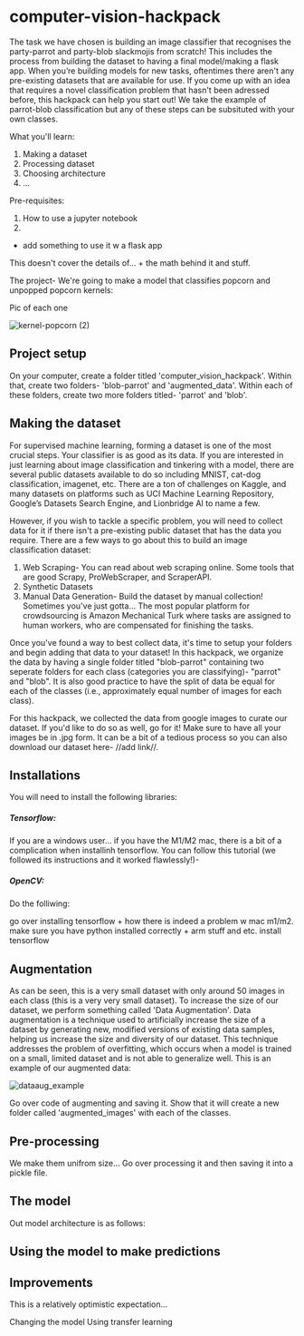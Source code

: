 # computer-vision-hackpack

The task we have chosen is building an image classifier that recognises the party-parrot and party-blob slackmojis from scratch! This includes the process from building the dataset to having a final model/making a flask app. When you’re building models for new tasks, oftentimes there aren't any pre-existing datasets that are available for use. If you come up with an idea that requires a novel classification problem that hasn't been adressed before, this hackpack can help you start out! We take the example of parrot-blob classification but any of these steps can be subsituted with your own classes. 

What you'll learn:
1. Making a dataset
2. Processing dataset
3. Choosing architecture
4. ...

Pre-requisites:
1. How to use a jupyter notebook
2. 

+ add something to use it w a flask app 

This doesn't cover the details of... + the math behind it and stuff. 

The project- We're going to make a model that classifies popcorn and unpopped popcorn kernels:

Pic of each one 

![kernel-popcorn (2)](https://user-images.githubusercontent.com/93958307/210043334-f0b32ae4-bf38-4960-af0c-39b804c3076f.jpg)

## Project setup

On your computer, create a folder titled 'computer_vision_hackpack'. Within that, create two folders- 'blob-parrot' and 'augmented_data'. Within each of these folders, create two more folders titled- 'parrot' and 'blob'. 

## Making the dataset

For supervised machine learning, forming a dataset is one of the most crucial steps. Your classifier is as good as its data. If you are interested in just learning about image classification and tinkering with a model, there are several public datasets available to do so including MNIST, cat-dog classification, imagenet, etc. There are a ton of challenges on Kaggle, and many datasets on platforms such as UCI Machine Learning Repository, Google’s Datasets Search Engine, and Lionbridge AI to name a few. 

However, if you wish to tackle a specific problem, you will need to collect data for it if there isn't a pre-existing public dataset that has the data you require. There are a few ways to go about this to build an image classification dataset: 
1. Web Scraping- You can read about web scraping online. Some tools that are good Scrapy, ProWebScraper, and ScraperAPI. 
2. Synthetic Datasets
3. Manual Data Generation- Build the dataset by manual collection! Sometimes you've just gotta... The most popular platform for crowdsourcing is Amazon Mechanical Turk where tasks are assigned to human workers, who are compensated for finishing the tasks.

Once you've found a way to best collect data, it's time to setup your folders and begin adding that data to your dataset! In this hackpack, we organize the data by having a single folder titled "blob-parrot" containing two seperate folders for each class (categories you are classifying)- "parrot" and "blob". It is also good practice to have the split of data be equal for each of the classes (i.e., approximately equal number of images for each class). 

For this hackpack, we collected the data from google images to curate our dataset. If you'd like to do so as well, go for it! Make sure to have all your images be in .jpg form. It can be a bit of a tedious process so you can also download our dataset here- //add link//. 

## Installations

You will need to install the following libraries:

##### Tensorflow: 
If you are a windows user... if you have the M1/M2 mac, there is a bit of a complication when installinh tensorflow. You can follow this tutorial (we followed its instructions and it worked flawlessly!)- 

##### OpenCV:
Do the folliwing:

go over installing tensorflow + how there is indeed a problem w mac m1/m2. 
make sure you have python installed correctly + arm stuff and etc.
install tensorflow 

## Augmentation 

As can be seen, this is a very small dataset with only around 50 images in each class (this is a very very small dataset). To increase the size of our dataset, we perform something called 'Data Augmentation'. Data augmentation is a technique used to artificially increase the size of a dataset by generating new, modified versions of existing data samples, helping us increase the size and diversity of our dataset. This technique addresses the problem of overfitting, which occurs when a model is trained on a small, limited dataset and is not able to generalize well. This is an example of our augmented data:

![dataaug_example](https://user-images.githubusercontent.com/93958307/210051307-2c525e9c-6044-411e-8c05-a3672653ddd2.png)

Go over code of augmenting and saving it. Show that it will create a new folder called 'augmented_images' with each of the classes. 

## Pre-processing 

We make them unifrom size... 
Go over processing it and then saving it into a pickle file. 

## The model

Out model architecture is as follows:

## Using the model to make predictions

## Improvements

This is a relatively optimistic expectation...  

Changing the model
Using transfer learning
